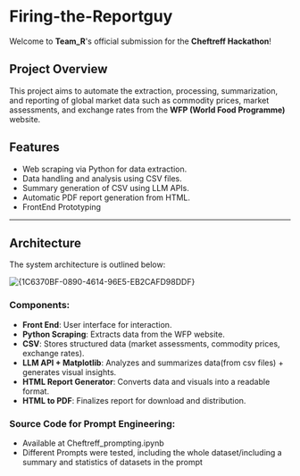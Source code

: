 # Firing-the-Reportguy
Welcome to **Team_R**'s official submission for the **Cheftreff Hackathon**!

##  Project Overview

This project aims to automate the extraction, processing, summarization, and reporting of global market data such as commodity prices, market assessments, and exchange rates from the **WFP (World Food Programme)** website. 

## Features

-  Web scraping via Python for data extraction.
-  Data handling and analysis using CSV files.
-  Summary generation of CSV using LLM APIs.
-  Automatic PDF report generation from HTML.
-  FrontEnd Prototyping

---

##  Architecture

The system architecture is outlined below:

![{1C6370BF-0890-4614-96E5-EB2CAFD98DDF}](https://github.com/user-attachments/assets/957c6bb9-b187-4aa2-8c4b-5a8c1b318cc0)


### Components:

- **Front End**: User interface for interaction.
- **Python Scraping**: Extracts data from the WFP website.
- **CSV**: Stores structured data (market assessments, commodity prices, exchange rates).
- **LLM API + Matplotlib**: Analyzes and summarizes data(from csv files) + generates visual insights.
- **HTML Report Generator**: Converts data and visuals into a readable format.
- **HTML to PDF**: Finalizes report for download and distribution.

### Source Code for Prompt Engineering:
- Available at Cheftreff_prompting.ipynb
- Different Prompts were tested, including the whole dataset/including a summary and statistics of datasets in the prompt 

  

